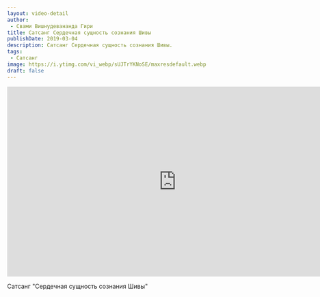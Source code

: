 ```yaml
---
layout: video-detail
author:
 - Свами Вишнудевананда Гири
title: Сатсанг Сердечная сущность сознания Шивы
publishDate: 2019-03-04
description: Сатсанг Сердечная сущность сознания Шивы. 
tags: 
 - Сатсанг
image: https://i.ytimg.com/vi_webp/sUJTrYKNoSE/maxresdefault.webp
draft: false
---
```


<iframe width="790" height="444" src="https://www.youtube.com/embed/sUJTrYKNoSE" frameborder="0" allowfullscreen=""></iframe> 

  Сатсанг "Сердечная сущность сознания Шивы"

  

 